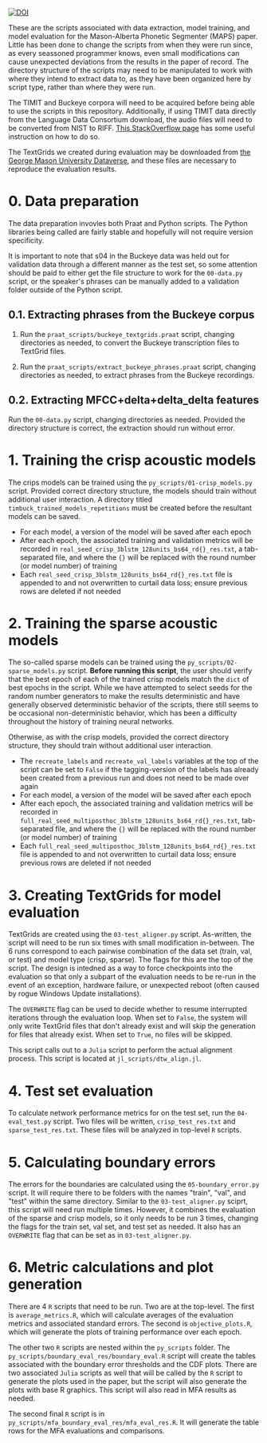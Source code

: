 [![DOI](https://zenodo.org/badge/697435898.svg)](https://zenodo.org/doi/10.5281/zenodo.10035629)

These are the scripts associated with data extraction, model training, and model evaluation for the Mason-Alberta Phonetic Segmenter (MAPS) paper. Little has been done to change the scripts from when they were run since, as every seassoned programmer knows, even small modifications can cause unexpected deviations from the results in the paper of record. The directory structure of the scripts may need to be manipulated to work with where they intend to extract data to, as they have been organized here by script type, rather than where they were run.

The TIMIT and Buckeye corpora will need to be acquired before being able to use the scripts in this repository. Additionally, if using TIMIT data directly from the Language Data Consortium download, the audio files will need to be converted from NIST to RIFF. [This StackOverflow page](https://stackoverflow.com/questions/47370167/change-huge-amount-of-data-from-nist-to-riff-wav-file) has some useful instruction on how to do so.

The TextGrids we created during evaluation may be downloaded from [the George Mason University Dataverse](https://doi.org/10.13021/orc2020/PDSAP7), and these files are necessary to reproduce the evaluation results.

# 0. Data preparation

The data preparation invovles both Praat and Python scripts. The Python libraries being called are fairly stable and hopefully will not require version specificity.

It is important to note that s04 in the Buckeye data was held out for validation data through a different manner as the test set, so some attention should be paid to either get the file structure to work for the `00-data.py` script, or the speaker's phrases can be manually added to a validation folder outside of the Python script.

## 0.1. Extracting phrases from the Buckeye corpus

1. Run the `praat_scripts/buckeye_textgrids.praat` script, changing directories as needed, to convert the Buckeye transcription files to TextGrid files.

2. Run the `praat_scripts/extract_buckeye_phrases.praat` script, changing directories as needed, to extract phrases from the Buckeye recordings.

## 0.2. Extracting MFCC+delta+delta_delta features

Run the `00-data.py` script, changing directories as needed. Provided the directory structure is correct, the extraction should run without error.

# 1. Training the crisp acoustic models

The crips models can be trained using the `py_scripts/01-crisp_models.py` script. Provided correct directory structure, the models should train without additional user interaction. A directory titled `timbuck_trained_models_repetitions` must be created before the resultant models can be saved.

* For each model, a version of the model will be saved after each epoch
* After each epoch, the associated training and validation metrics will be recorded in `real_seed_crisp_3blstm_128units_bs64_rd{}_res.txt`, a tab-separated file, and where the `{}` will be replaced with the round number (or model number) of training
* Each `real_seed_crisp_3blstm_128units_bs64_rd{}_res.txt` file is appended to and not overwritten to curtail data loss; ensure previous rows are deleted if not needed

# 2. Training the sparse acoustic models

The so-called sparse models can be trained using the `py_scripts/02-sparse_models.py` script. **Before running this script**, the user should verify that the best epoch of each of the trained crisp models match the `dict` of best epochs in the script. While we have attempted to select seeds for the random number generators to make the results deterministic and have generally observed deterministic behavior of the scripts, there still seems to be occasional non-deterministic behavior, which has been a difficulty throughout the history of training neural networks.

Otherwise, as with the crisp models, provided the correct directory structure, they should train without additional user interaction.

* The `recreate_labels` and `recreate_val_labels` variables at the top of the script can be set to `False` if the tagging-version of the labels has already been created from a previous run and does not need to be made over again
* For each model, a version of the model will be saved after each epoch
* After each epoch, the associated training and validation metrics will be recorded in `full_real_seed_multiposthoc_3blstm_128units_bs64_rd{}_res.txt`, tab-separated file, and where the `{}` will be replaced with the round number (or model number) of training
* Each `full_real_seed_multiposthoc_3blstm_128units_bs64_rd{}_res.txt` file is appended to and not overwritten to curtail data loss; ensure previous rows are deleted if not needed

# 3. Creating TextGrids for model evaluation

TextGrids are created using the `03-test_aligner.py` script. As-written, the script will need to be run six times with small modification in-between. The 6 runs correspond to each pairwise combination of the data set (train, val, or test) and model type (crisp, sparse). The flags for this are the top of the script. The design is intedned as a way to force checkpoints into the evaluation so that only a subpart of the evaluation needs to be re-run in the event of an exception, hardware failure, or unexpected reboot (often caused by rogue Windows Update installations).

The `OVERWRITE` flag can be used to decide whether to resume interrupted iterations through the evaluation loop. When set to `False`, the system will only write TextGrid files that don't already exist and will skip the generation for files that already exist. When set to `True`, no files will be skipped.

This script calls out to a `Julia` script to perform the actual alignment process. This script is located at `jl_scripts/dtw_align.jl`.

# 4. Test set evaluation

To calculate network performance metrics for on the test set, run the `04-eval_test.py` script. Two files will be written, `crisp_test_res.txt` and `sparse_test_res.txt`. These files will be analyzed in top-level `R` scripts.

# 5. Calculating boundary errors

The errors for the boundaries are calculated using the `05-boundary_error.py` script. It will require there to be folders with the names "train", "val", and "test" within the same directory. Similar to the `03-test_aligner.py` sciprt, this script will need run multiple times. However, it combines the evaluation of the sparse and crisp models, so it only needs to be run 3 times, changing the flags for the train set, val set, and test set as needed. It also has an `OVERWRITE` flag that can be set as in `03-test_aligner.py`.

# 6. Metric calculations and plot generation

There are 4 `R` scripts that need to be run. Two are at the top-level. The first is `average_metrics.R`, which will calculate averages of the evaluation metrics and associated standard errors. The second is `objective_plots.R`, which will generate the plots of training performance over each epoch.

The other two `R` scripts are nested within the `py_scripts` folder. The `py_scripts/boundary_eval_res/boundary_eval.R` script will create the tables associated with the boundary error thresholds and the CDF plots. There are two associated `Julia` scripts as well that will be called by the `R` script to generate the plots used in the paper, but the script will also generate the plots with base R graphics. This script will also read in MFA results as needed.

The second final `R` script is in `py_scripts/mfa_boundary_eval_res/mfa_eval_res.R`. It will generate the table rows for the MFA evaluations and comparisons.
